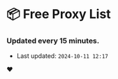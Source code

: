 # :package: Free Proxy List
### Updated every 15 minutes.

- Last updated: `2024-10-11 12:17`

:heart:
